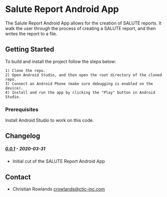 # Salute Report Android App

The Salute Report Android App allows for the creation of SALUTE reports.  It walk the user through the process of creating a SALUTE report, and then writes the report to a file.

## Getting Started

To build and install the project follow the steps below:

    1) Clone the repo.
    2) Open Android Studio, and then open the root directory of the cloned repo.
    3) Connect an Android Phone (make sure debugging is enabled on the device).
    4) Install and run the app by clicking the "Play" button in Android Studio.

### Prerequisites

Install Android Studio to work on this code.

## Changelog

##### [0.0.1]() - 2020-03-31
 * Initial cut of the SALUTE Report Android App

## Contact

* Christian Rowlands <crowlands@ctic-inc.com>  
